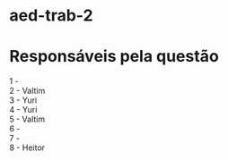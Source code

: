 # aed-trab-2

# Responsáveis pela questão

1 -
<br>
2 - Valtim
<br>
3 - Yuri
<br>
4 - Yuri
<br>
5 - Valtim
<br>
6 -
<br>
7 -
<br>
8 - Heitor
<br>
